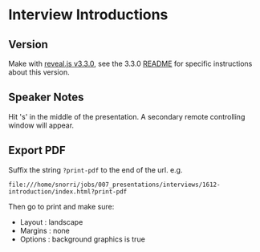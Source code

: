 # Interview Introductions

## Version

Make with [reveal.js v3.3.0](https://github.com/hakimel/reveal.js/releases/tag/3.3.0), see the 3.3.0 [README](https://github.com/hakimel/reveal.js/blob/3.3.0/README.md) for specific instructions about this version.

## Speaker Notes

Hit 's' in the middle of the presentation. A secondary remote controlling window will appear.

## Export PDF

Suffix the string `?print-pdf` to the end of the url. e.g. 

```
file:///home/snorri/jobs/007_presentations/interviews/1612-introduction/index.html?print-pdf
```

Then go to print and make sure:

* Layout  : landscape
* Margins : none
* Options : background graphics is true
